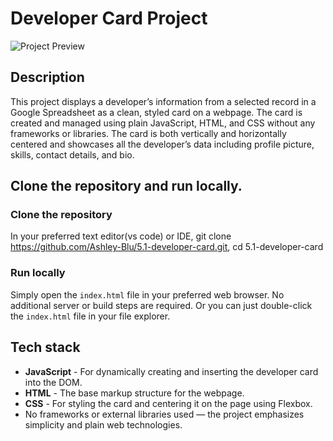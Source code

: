 # Developer Card Project

![Project Preview](https://socialify.git.ci/Ashley-Blu/5.1-developer-card/image?font=Rokkitt&forks=1&issues=1&language=1&name=1&owner=1&pattern=Solid&pulls=1&stargazers=1&theme=Light)

## Description

This project displays a developer’s information from a selected record in a Google Spreadsheet as a clean, styled card on a webpage. The card is created and managed using plain JavaScript, HTML, and CSS without any frameworks or libraries. The card is both vertically and horizontally centered and showcases all the developer’s data including profile picture, skills, contact details, and bio.

## Clone the repository and run locally.

### Clone the repository 

In your preferred text editor(vs code) or IDE, 
git clone https://github.com/Ashley-Blu/5.1-developer-card.git,
cd 5.1-developer-card

### Run locally

Simply open the `index.html` file in your preferred web browser. No additional server or build steps are required.
Or you can just double-click the `index.html` file in your file explorer.

## Tech stack

- **JavaScript** - For dynamically creating and inserting the developer card into the DOM.
- **HTML** - The base markup structure for the webpage.
- **CSS** - For styling the card and centering it on the page using Flexbox.
- No frameworks or external libraries used — the project emphasizes simplicity and plain web technologies.



